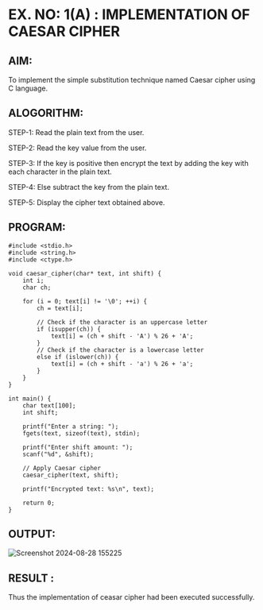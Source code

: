 # EX. NO: 1(A) : IMPLEMENTATION OF CAESAR CIPHER

## AIM:
To implement the simple substitution technique named Caesar cipher using C language.

## ALOGORITHM:

STEP-1: Read the plain text from the user.

STEP-2: Read the key value from the user.

STEP-3: If the key is positive then encrypt the text by adding the key with each character in the plain text.

STEP-4: Else subtract the key from the plain text.

STEP-5: Display the cipher text obtained above.

## PROGRAM:
```
#include <stdio.h>
#include <string.h>
#include <ctype.h>

void caesar_cipher(char* text, int shift) {
    int i;
    char ch;

    for (i = 0; text[i] != '\0'; ++i) {
        ch = text[i];

        // Check if the character is an uppercase letter
        if (isupper(ch)) {
            text[i] = (ch + shift - 'A') % 26 + 'A';
        }
        // Check if the character is a lowercase letter
        else if (islower(ch)) {
            text[i] = (ch + shift - 'a') % 26 + 'a';
        }
    }
}

int main() {
    char text[100];
    int shift;

    printf("Enter a string: ");
    fgets(text, sizeof(text), stdin);

    printf("Enter shift amount: ");
    scanf("%d", &shift);

    // Apply Caesar cipher
    caesar_cipher(text, shift);

    printf("Encrypted text: %s\n", text);

    return 0;
}
````

## OUTPUT:
![Screenshot 2024-08-28 155225](https://github.com/user-attachments/assets/439a80d6-4d5d-4798-83c1-dad6e1be7a29)


## RESULT :
 Thus the implementation of ceasar cipher had been executed successfully.
